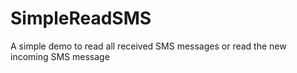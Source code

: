 # SimpleReadSMS
A simple demo to read all received SMS messages or read the new incoming SMS message